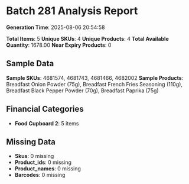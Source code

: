 # Batch 281 Analysis Report

**Generation Time**: 2025-08-06 20:54:58

**Total Items**: 5
**Unique SKUs**: 4
**Unique Products**: 4
**Total Available Quantity**: 1678.00
**Near Expiry Products**: 0

## Sample Data
**Sample SKUs**: 4681574, 4681743, 4681466, 4682002
**Sample Products**: Breadfast Onion Powder (75g), Breadfast French Fries Seasoning (110g), Breadfast Black Pepper Powder (70g), Breadfast Paprika (75g)

## Financial Categories
- **Food Cupboard 2**: 5 items

## Missing Data
- **Skus**: 0 missing
- **Product_ids**: 0 missing
- **Product_names**: 0 missing
- **Barcodes**: 0 missing
